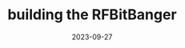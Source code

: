 ---
title: building the RFBitBanger
date: 2023-09-27
description: building a QRP digital transceiver created from easily sourcable parts for off-the-grid maintenance 
tags: [hardware]
---